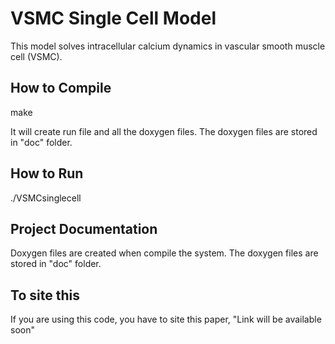 VSMC Single Cell Model
======================

This model solves intracellular calcium dynamics in vascular smooth muscle cell (VSMC). 


How to Compile
--------------

make

It will create run file and all the doxygen files. The doxygen files are stored in "doc" folder.

How to Run
----------

./VSMCsinglecell



Project Documentation
---------------------

Doxygen files are created when compile the system. The doxygen files are stored in "doc" folder.


To site this
------------

If you are using this code, you have to site this paper, "Link will be available soon"

